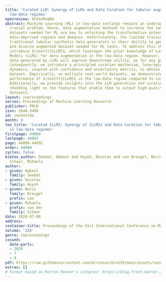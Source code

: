 ```yaml
---
title: 'Curated LLM: Synergy of LLMs and Data Curation for tabular augmentation in
  low-data regimes'
openreview: 9cG1oRnqNd
abstract: Machine Learning (ML) in low-data settings remains an underappreciated yet
  crucial problem. Hence, data augmentation methods to increase the sample size of
  datasets needed for ML are key to unlocking the transformative potential of ML in
  data-deprived regions and domains. Unfortunately, the limited training set constrains
  traditional tabular synthetic data generators in their ability to generate a large
  and diverse augmented dataset needed for ML tasks. To address this challenge, we
  introduce $\texttt{CLLM}$, which leverages the prior knowledge of Large Language
  Models (LLMs) for data augmentation in the low-data regime. However, not all the
  data generated by LLMs will improve downstream utility, as for any generative model.
  Consequently, we introduce a principled curation mechanism, leveraging learning
  dynamics, coupled with confidence and uncertainty metrics, to obtain a high-quality
  dataset. Empirically, on multiple real-world datasets, we demonstrate the superior
  performance of $\texttt{CLLM}$ in the low-data regime compared to conventional generators.
  Additionally, we provide insights into the LLM generation and curation mechanism,
  shedding light on the features that enable them to output high-quality augmented
  datasets.
layout: inproceedings
series: Proceedings of Machine Learning Research
publisher: PMLR
issn: 2640-3498
id: seedat24a
month: 0
tex_title: 'Curated {LLM}: Synergy of {LLM}s and Data Curation for tabular augmentation
  in low-data regimes'
firstpage: 44060
lastpage: 44092
page: 44060-44092
order: 44060
cycles: false
bibtex_author: Seedat, Nabeel and Huynh, Nicolas and van Breugel, Boris and van der
  Schaar, Mihaela
author:
- given: Nabeel
  family: Seedat
- given: Nicolas
  family: Huynh
- given: Boris
  family: Breugel
  prefix: van
- given: Mihaela
  prefix: van der
  family: Schaar
date: 2024-07-08
address:
container-title: Proceedings of the 41st International Conference on Machine Learning
volume: '235'
genre: inproceedings
issued:
  date-parts:
  - 2024
  - 7
  - 8
pdf: https://raw.githubusercontent.com/mlresearch/v235/main/assets/seedat24a/seedat24a.pdf
extras: []
# Format based on Martin Fenner's citeproc: https://blog.front-matter.io/posts/citeproc-yaml-for-bibliographies/
---
```

